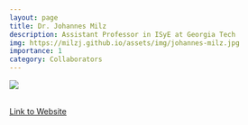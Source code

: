 ```yaml
---
layout: page
title: Dr. Johannes Milz
description: Assistant Professor in ISyE at Georgia Tech
img: https://milzj.github.io/assets/img/johannes-milz.jpg
importance: 1
category: Collaborators
---
```


<div class="profile"> 
<img src="https://milzj.github.io/assets/img/johannes-milz.jpg" class="img-fluid z-depth-1 rounded"/>
</div>
<br>

[Link to Website](https://milzj.github.io/)
